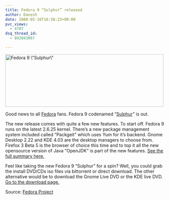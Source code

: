 ```yaml
---
title: Fedora 9 “Sulphur” released
author: Danesh
date: 2008-05-16T16:58:23+00:00
pvc_views:
  - 4707
dsq_thread_id:
  - 892043007

---
```

[<img loading="lazy" class="alignnone size-medium wp-image-568" title="Fedora 9 \&quot;Sulphur\&quot;" src="/wp-content/uploads/2008/05/f9launch1-500x166.png" alt="Fedora 9 \&quot;Sulphur\&quot;" width="500" height="166" srcset="/wp-content/uploads/2008/05/f9launch1-500x166.png 500w, /wp-content/uploads/2008/05/f9launch1.png 600w" sizes="(max-width: 500px) 100vw, 500px" />][1]

Good news to all [Fedora][2] fans. Fedora 9 codenamed &#8220;[Sulphur][3]&#8221; is out.

The new release comes with quite a few new features. To start off. Fedora 9 runs on the latest 2.6.25 kernel. There&#8217;s a new package management system included called &#8220;Packgeit&#8221; which uses Yum for it&#8217;s backend. Gnome Desktop 2.22 and KDE 4.03 are the desktop managers to choose from. Firefox 3 Beta 5 is the browser of choice this time and to top it all the new opensource version of Java &#8220;OpenJDK&#8221; is part of the new features. [See the full summary here.][4]

Feel like taking the new Fedora 9 &#8220;Sulphur&#8221; for a spin? Well, you could grab the install DVD/CDs iso files via bittorrent or direct download. The other alternative would be to download the Gnome Live DVD or the KDE live DVD. [Go to the download page.][5]

Source: [Fedora Project][6]

 [1]: /wp-content/uploads/2008/05/f9launch1.png
 [2]: http://fedoraproject.org/wiki/Overview
 [3]: http://fedoraproject.org/wiki/Releases/Names
 [4]: http://fedoraproject.org/wiki/Releases/9/ReleaseSummary
 [5]: http://fedoraproject.org/en/get-fedora
 [6]: http://fedoraproject.org/en/index